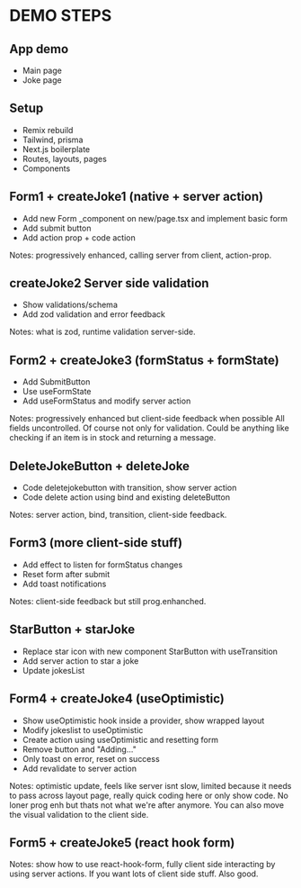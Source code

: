 # DEMO STEPS

## App demo

- Main page
- Joke page

## Setup

- Remix rebuild
- Tailwind, prisma
- Next.js boilerplate
- Routes, layouts, pages
- Components

## Form1 + createJoke1 (native + server action)

- Add new Form _component on new/page.tsx and implement basic form
- Add submit button
- Add action prop + code action

Notes: progressively enhanced, calling server from client, action-prop.

## createJoke2 Server side validation

- Show validations/schema
- Add zod validation and error feedback

Notes: what is zod, runtime validation server-side.

## Form2 + createJoke3 (formStatus + formState)

- Add SubmitButton
- Use useFormState
- Add useFormStatus and modify server action

Notes: progressively enhanced but client-side feedback when possible All fields uncontrolled. Of course not only for validation. Could be anything like checking if an item is in stock and returning a message.

## DeleteJokeButton + deleteJoke

- Code deletejokebutton with transition, show server action
- Code delete action using bind and existing deleteButton

Notes: server action, bind, transition, client-side feedback.

## Form3 (more client-side stuff)

- Add effect to listen for formStatus changes
- Reset form after submit
- Add toast notifications

Notes: client-side feedback but still prog.enhanched.

## StarButton + starJoke

- Replace star icon with new component StarButton with useTransition
- Add server action to star a joke
- Update jokesList

## Form4 + createJoke4 (useOptimistic)

- Show useOptimistic hook inside a provider, show wrapped layout
- Modify jokeslist to useOptimistic
- Create action using useOptimistic and resetting form
- Remove button and "Adding..."
- Only toast on error, reset on success
- Add revalidate to server action

Notes: optimistic update, feels like server isnt slow, limited because it needs to pass across layout page, really quick coding here or only show code. No loner prog enh but thats not what we're after anymore. You can also move the visual validation to the client side.

## Form5 + createJoke5 (react hook form)

Notes: show how to use react-hook-form, fully client side interacting by using server actions. If you want lots of client side stuff. Also good.
